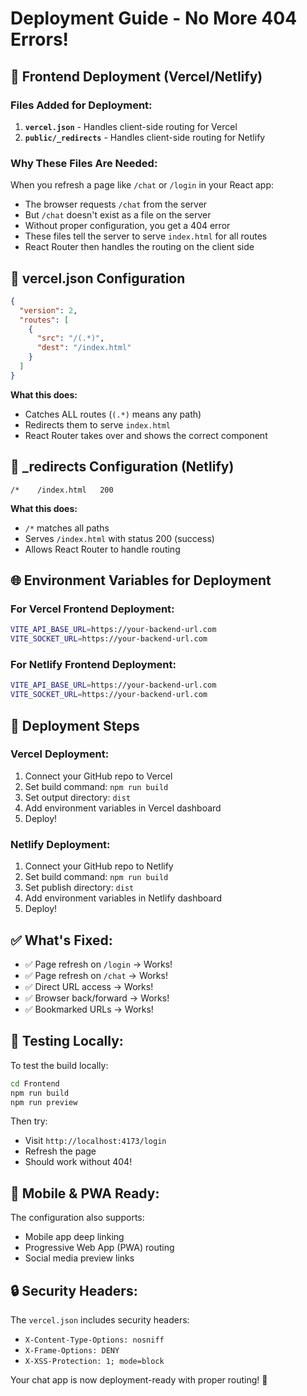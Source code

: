 # Deployment Guide - No More 404 Errors!

## 🚀 Frontend Deployment (Vercel/Netlify)

### Files Added for Deployment:

1. **`vercel.json`** - Handles client-side routing for Vercel
2. **`public/_redirects`** - Handles client-side routing for Netlify

### Why These Files Are Needed:

When you refresh a page like `/chat` or `/login` in your React app:
- The browser requests `/chat` from the server
- But `/chat` doesn't exist as a file on the server
- Without proper configuration, you get a 404 error
- These files tell the server to serve `index.html` for all routes
- React Router then handles the routing on the client side

## 📝 vercel.json Configuration

```json
{
  "version": 2,
  "routes": [
    {
      "src": "/(.*)",
      "dest": "/index.html"
    }
  ]
}
```

**What this does:**
- Catches ALL routes (`(.*)` means any path)
- Redirects them to serve `index.html`
- React Router takes over and shows the correct component

## 📝 _redirects Configuration (Netlify)

```
/*    /index.html   200
```

**What this does:**
- `/*` matches all paths
- Serves `/index.html` with status 200 (success)
- Allows React Router to handle routing

## 🌐 Environment Variables for Deployment

### For Vercel Frontend Deployment:
```bash
VITE_API_BASE_URL=https://your-backend-url.com
VITE_SOCKET_URL=https://your-backend-url.com
```

### For Netlify Frontend Deployment:
```bash
VITE_API_BASE_URL=https://your-backend-url.com
VITE_SOCKET_URL=https://your-backend-url.com
```

## 🔧 Deployment Steps

### Vercel Deployment:
1. Connect your GitHub repo to Vercel
2. Set build command: `npm run build`
3. Set output directory: `dist`
4. Add environment variables in Vercel dashboard
5. Deploy!

### Netlify Deployment:
1. Connect your GitHub repo to Netlify
2. Set build command: `npm run build`
3. Set publish directory: `dist`
4. Add environment variables in Netlify dashboard
5. Deploy!

## ✅ What's Fixed:

- ✅ Page refresh on `/login` → Works!
- ✅ Page refresh on `/chat` → Works!
- ✅ Direct URL access → Works!
- ✅ Browser back/forward → Works!
- ✅ Bookmarked URLs → Works!

## 🧪 Testing Locally:

To test the build locally:
```bash
cd Frontend
npm run build
npm run preview
```

Then try:
- Visit `http://localhost:4173/login`
- Refresh the page
- Should work without 404!

## 📱 Mobile & PWA Ready:

The configuration also supports:
- Mobile app deep linking
- Progressive Web App (PWA) routing
- Social media preview links

## 🔒 Security Headers:

The `vercel.json` includes security headers:
- `X-Content-Type-Options: nosniff`
- `X-Frame-Options: DENY`
- `X-XSS-Protection: 1; mode=block`

Your chat app is now deployment-ready with proper routing! 🎉
